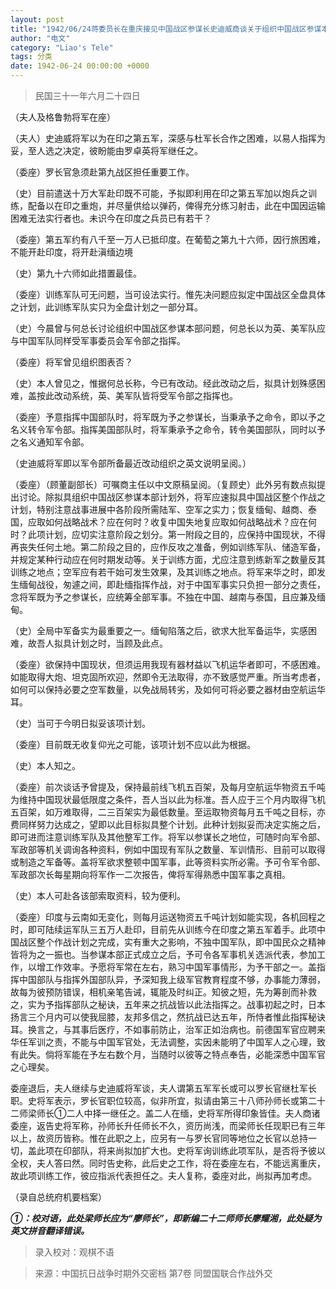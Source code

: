 ```yaml
---
layout: post
title: "1942/06/24蒋委员长在重庆接见中国战区参谋长史迪威商谈关于组织中国战区参谋本部及拟具中国战区整个作战计划等问题谈话记录"
author: "电文"
category: "Liao's Tele"
tags: 分类
date: 1942-06-24 00:00:00 +0000
---
```


> 民国三十一年六月二十四日

（夫人及格鲁勃将军在座）

（夫人）史迪威将军以为在印之第五军，深感与杜军长合作之困难，以易人指挥为妥，至人选之决定，彼盼能由罗卓英将军继任之。

（委座）罗长官急须赴第九战区担任重要工作。

（史）目前遣送十万大军赴印既不可能，予拟即利用在印之第五军加以炮兵之训练，配备以在印之重炮，并尽量供给以弹药，俾得充分练习射击，此在中国因运输困难无法实行者也。未识今在印度之兵员已有若干？

（委座）第五军约有八千至一万人已抵印度。在葡萄之第九十六师，因行旅困难，不能开赴印度，将开赴滇缅边境

（史）第九十六师如此措置最佳。

（委座）训练军队可无问题，当可设法实行。惟先决问题应拟定中国战区全盘具体之计划，此训练军队实只为全盘计划之一部分耳。

（史）今晨曾与何总长讨论组织中国战区参谋本部问题，何总长以为英、美军队应与中国军队同样受军事委员会军令部之指挥。

（委座）将军曾见组织图表否？

（史）本人曾见之，惟据何总长称，今已有改动。经此改动之后，拟具计划殊感困难，盖按此改动系统，英、美军队皆将受军令部之指挥也。

（委座）予意指挥中国部队时，将军既为予之参谋长，当秉承予之命令，即以予之名义转令军令部。指挥美国部队时，将军秉承予之命令，转令美国部队，同时以予之名义通知军令部。

（史迪威将军即以军令部所备最近改动组织之英文说明呈阅。）

（委座）（顾董副部长）可嘱商主任以中文原稿呈阅。（复顾史）此外另有数点拟提出讨论。除拟具组织中国战区参谋本部计划外，将军应速拟具中国战区整个作战之计划，特别注意战事进展中各阶段所需陆军、空军之实力；恢复缅甸、越商、泰国，应取如何战略战术？应在何时？收复中国失地复应取如何战略战术？应在何时？此项计划，应切实注意阶段之划分。第一附段之目的，应保持中国现状，不得再丧失任何土地。第二阶段之目的，应作反攻之准备，例如训练军队、储造军备，并规定某种行动应在何时期发动等。关于训练方面，尤应注意到练新军之数量反其训练之地点；空军应有若干始可发生效果，及其训练之地点。将军来华之时，即发生缅甸战役，匆遽之间，即赴缅指挥作战，对于中国军事实只负担一部分之责任，念将军既为予之参谋长，应统筹全部军事。不独在中国、越南与泰国，且应兼及缅甸。

（史）全局中军备实为最重要之一。缅甸陷落之后，欲求大批军备运华，实感困难，故吾人拟具计划之时，当顾及此点。

（委座）欲保持中国现状，但须运用我现有器材益以飞机运华者即可，不感困难。如能取得大炮、坦克固所欢迎，然即令无法取得，亦不致感觉严重。所当考虑者，如何可以保持必要之空军数量，以免战局转劣，及如何可将必要之器材由空航运华耳。

（史）当可于今明日拟妥该项计划。

（委座）目前既无收复仰光之可能，该项计划不应以此为根据。

（史）本人知之。

（委座）前次谈话予曾提及，保持最前线飞机五百架，及每月空航运华物资五千吨为维持中国现状最低限度之条件，吾人当以此为标准。吾人应于三个月内取得飞机五百架，如万难取得，二三百架实为最低数量。至运取物资每月五千吨之目标，亦费同样努力达成之，望即以此目标拟具整个计划。此种计划拟妥而决定实施之后，即可进而注意训练军队及其他整军工作。将军以参谋长之地位，可随时向军令部、军政部等机关调询各种资料，例如中国现有军队之数量、军训情形、目前可以取得或制造之军备等。盖将军欲求整顿中国军事，此等资料实所必需。予可令军令部、军政部次长每星期向将军作一二次报告，俾将军得熟悉中国军事之真相。

（史）本人可赴各该部索取资料，较为便利。

（委座）印度与云南如无变化，则每月运送物资五千吨计划如能实现，各机回程之时，即可陆续运军队三五万人赴印，目前先从训练今在印度之第五军着手。此项中国战区整个作战计划之完成，实有重大之影响，不独中国军队，即中国民众之精神皆将为之一振也。当参谋本部正式成立之后，予可令各军事机关选派代表，参加工作，以增工作效率。予愿将军常在左右，熟习中国军事情形，为予干部之一。盖指挥中国部队与指挥外国部队异，予深知我上级军官教育程度不够，办事能力薄弱，故每为彼预防错误，相机亲笔告诫，辄能及时纠正。知彼之短，先为筹剖而补救之，实为予指挥部队之秘诀，五年来之抗战皆以此法指挥之。战事初起之时，日本扬言三个月内可以使我屈膝，友邦多信之，然抗战已达五年，所恃者惟此指挥秘诀耳。换言之，与其事后医疗，不如事前防止，治军正如治病也。前德国军官应聘来华任军训之责，不能与中国军官处，无法调整，实因未能明了中国军人之心理，致有此失。倘将军能在予左右数个月，当随时以彼等之特点奉告，必能深悉中国军官之心理矣。

委座退后，夫人继续与史迪威将军谈，夫人谓第五军军长或可以罗长官继杜军长职。史将军表示，罗长官职位较高，似非所宜，拟请由第三十八师孙师长或第二十二师梁师长①二人中择一继任之。盖二人在缅，史将军所得印象皆佳。夫人商诸委座，返告史将军称，孙师长升任师长不久，资历尚浅，而梁师长任现职已有三年以上，故资历皆称。惟在此职之上，应另有一与罗长官同等地位之长官以总持一切，盖此项在印部队，将来尚拟加扩大也。史将军询训练此项军队，是否将予彼以全权，夫人答曰然。同时告史称，此后史之工作，将在委座左右，不能远离重庆，故此项训练工作，彼应指派代表担任之。夫人复称，委座对此，尚拟再加考虑。

（录自总统府机要档案）

***①：校对语，此处梁师长应为“廖师长”，即新编二十二师师长廖耀湘，此处疑为英文拼音翻译错误。***


> 录入校对：观棋不语



> 来源：中国抗日战争时期外交密档 第7卷 同盟国联合作战外交



